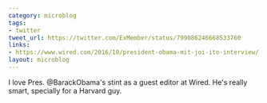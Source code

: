 ```yaml
---
category: microblog
tags:
- twitter
tweet_url: https://twitter.com/ExMember/status/799086246668533760
links:
- https://www.wired.com/2016/10/president-obama-mit-joi-ito-interview/
layout: microblog
---
```

I love Pres.  @BarackObama's stint as a guest editor at Wired. He's really smart, specially for a Harvard guy.
